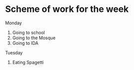 # Scheme of work for the week 
Monday

1. Going to school
1. Going to the Mosque 
1. Going to IDA 

Tuesday

1. Eating Spagetti